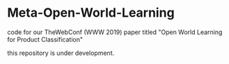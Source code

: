 # Meta-Open-World-Learning
code for our TheWebConf (WWW 2019) paper titled "Open World Learning for Product Classification"

this repository is under development.
